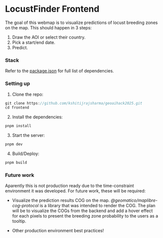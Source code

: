# LocustFinder Frontend

The goal of this webmap is to visualize predictions of locust breeding zones on the map. This should happen in 3 steps:

1. Draw the AOI or select their country.
2. Pick a start/end date.
3. Predict.

### Stack

Refer to the [package.json](./package.json) for full list of dependencies.

### Setting up

1. Clone the repo:

```js
git clone https://github.com/kshitijrajsharma/geoaihack2025.git
cd frontend 
```

2. Install the dependencies:

```js
pnpm install
```
3. Start the server:

```js
pnpm dev
```
4. Build/Deploy:

```js
pnpm build
```

### Future work

Aparently this is not production ready due to the time-constraint environment it was developed. For future work, these will be required:

- Visualize the prediction results COG on the map. _@geomatico/maplibre-cog-protocol_ is a library that was intended to render the COG. The plan will be to visualize the COGs from the backend and add a hover effect for each pixels to present the breeding zone probability to the users as a tooltip.

- Other production environment best practices!